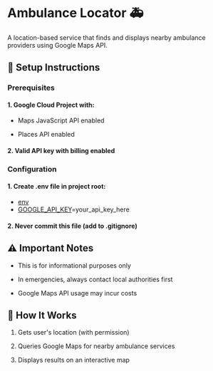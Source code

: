 # Ambulance Locator 🚑
A location-based service that finds and displays nearby ambulance providers using Google Maps API.

## 🚨 Setup Instructions
### Prerequisites
#### 1. Google Cloud Project with:

 - Maps JavaScript API enabled

 - Places API enabled

#### 2. Valid API key with billing enabled

### Configuration
#### 1. Create .env file in project root:

- [env](https://render.com/docs/configure-environment-variables)
- [GOOGLE_API_KEY](https://developers.google.com/maps/documentation/javascript/get-api-key)=your_api_key_here
#### 2. Never commit this file (add to .gitignore)

## ⚠️ Important Notes
- This is for informational purposes only

- In emergencies, always contact local authorities first

- Google Maps API usage may incur costs

## 📍 How It Works
1. Gets user's location (with permission)

2. Queries Google Maps for nearby ambulance services

3. Displays results on an interactive map

